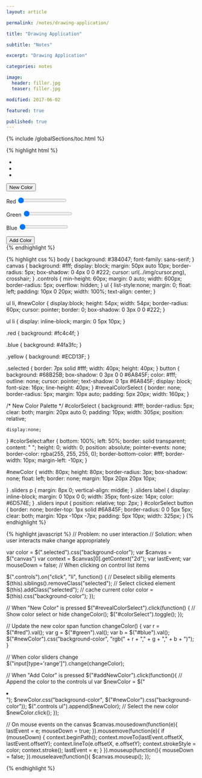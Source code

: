 ```yaml
---
layout: article

permalink: /notes/drawing-application/

title: "Drawing Application"

subtitle: "Notes"

excerpt: "Drawing Application"

categories: notes

image:
  header: filler.jpg
  teaser: filler.jpg

modified: 2017-06-02

featured: true

published: true
---
```


{% include /globalSections/toc.html %}

{% highlight html %}
<!DOCTYPE html>
<html>
<head>
	<title>Simple Drawing Application</title>
	<link rel="stylesheet" href="css/style.css" type="text/css" media="screen" title="no title" charset="utf-8">
</head>
<body>
	<canvas	width="600" height="400"></canvas>
	<div class="controls">
		<ul>
			<li class="red selected"></li>
			<li class="blue"></li>
			<li class="yellow"></li>
		</ul>
		<button id="revealColorSelect">New Color</button>
		<div id="colorSelect">
			<span id="newColor"></span>
			<div class="sliders">
				<p>
					<label for="red">Red</label>
					<input id="red" name="red" type="range" min=0 max=255 value=0>
				</p>
				<p>
					<label for="green">Green</label>
					<input id="green" name="green" type="range" min=0 max=255 value=0>
				</p>
				<p>
					<label for="blue">Blue</label>
					<input id="blue" name="blue" type="range" min=0 max=255 value=0>
				</p>
			</div>
			<div>
			<button id="addNewColor">Add Color</button>
			</div>
		</div>
	</div>
	<script src="http://code.jquery.com/jquery-1.11.0.min.js" type="text/javascript" charset="utf-8"></script>
	<script src="js/app.js" type="text/javascript" charset="utf-8"></script>	
</body>
</html>
{% endhighlight %}

{% highlight css %}
body {
	background: #384047;
	font-family: sans-serif;
}
canvas {
	background: #fff;
	display: block;
	margin: 50px auto 10px;
	border-radius: 5px;
	box-shadow: 0 4px 0 0 #222;
	cursor: url(../img/cursor.png), crosshair;
}
.controls {
	min-height: 60px;
	margin: 0 auto;
	width: 600px;
	border-radius: 5px;
	overflow: hidden;
}
ul {
	list-style:none;
	margin: 0;
	float: 	left;
	padding: 10px 0 20px;
	width: 100%;
	text-align: center;
}

ul li, #newColor {
	display:block;
	height: 54px;
	width: 54px;
	border-radius: 60px;
	cursor: pointer;
	border: 0;
	box-shadow: 0 3px 0 0 #222;
}

ul li {
	display: inline-block;
	margin: 0 5px 10px;
}

.red {
	background: #fc4c4f;
}

.blue {
	background: #4fa3fc;
}

.yellow {
	background: #ECD13F;
}

.selected {
	border: 7px solid #fff;
	width: 40px;
	height: 40px;
}
button {
	background: #68B25B;
	box-shadow: 0 3px 0 0 #6A845F;
	color: #fff;
	outline: none;
	cursor: pointer;
	text-shadow: 0 1px #6A845F;
	display: block;
	font-size: 16px;
	line-height: 40px;
}
#revealColorSelect {
	border: none;
	border-radius: 5px;
	margin: 10px auto;
	padding: 5px 20px;
	width: 160px;
}

/* New Color Palette */
#colorSelect {
	background: #fff;
	border-radius: 5px;
	clear: both;
	margin: 20px auto 0;
	padding: 10px;
	width: 305px;
	position: relative;
		
	display:none;
}
#colorSelect:after {
	bottom: 100%;
	left: 50%;
	border: solid transparent;
	content: " ";
	height: 0;
	width: 0;
	position: absolute;
	pointer-events: none;
	border-color: rgba(255, 255, 255, 0);
	border-bottom-color: #fff;
	border-width: 10px;
	margin-left: -10px;
}

#newColor {
	width: 80px;
	height: 80px;
	border-radius: 3px;
	box-shadow: none;
	float: left;
	border: none;
	margin: 10px 20px 20px 10px;

}
.sliders p {
	margin: 8px 0;
	vertical-align: middle;
}
.sliders label {
	display: inline-block;
	margin: 0 10px 0 0;
	width: 35px;
	font-size: 14px;
	color: #6D574E;
}
.sliders input {
	position: relative;
	top: 2px;
}
#colorSelect button {
	border: none;
	border-top: 1px solid #6A845F;
	border-radius: 0 0 5px 5px;
	clear: both;
	margin: 10px -10px -7px;
	padding: 5px 10px;
	width: 325px;
}
{% endhighlight %}

{% highlight javascript %}
// Problem: no user interaction
// Solution: when user interacts make change appropriately

var color = $(".selected").css("background-color");
var $canvas = $("canvas")
var context = $canvas[0].getContext("2d");
var lastEvent;
var mouseDown = false;
// When clicking on control list items

$(".controls").on("click", "li", function() {
  // Deselect sibilig elements
  $(this).siblings().removeClass("selected");
  // Select clicked element
  $(this).addClass("selected");
  // cache current color
  color = $(this).css("background-color");
});

// When "New Color" is pressed 
$("#revealColorSelect").click(function() {
  // Show color select or hide
  changeColor();
  $("#colorSelect").toggle();
});

// Update the new color span
function changeColor() {
  var r = $("#red").val();
  var g = $("#green").val();
  var b = $("#blue").val();
  $("#newColor").css("background-color", "rgb(" + r + "," + g + "," + b + ")");
}

// When color sliders change
$("input[type='range']").change(changeColor);

// When "Add Color" is pressed 
$("#addNewColor").click(function(){
  // Append the color to the controls ul
  var $newColor = $("<li></li>");
  $newColor.css("background-color", $("#newColor").css("background-color"));
  $(".controls ul").append($newColor);
  // Select the new color
  $newColor.click();
});

// On mouse events on the canvas
  $canvas.mousedown(function(e){
    lastEvent = e;
    mouseDown = true;
  }).mousemove(function(e){
    if (mouseDown) {
      context.beginPath();
      context.moveTo(lastEvent.offsetX, lastEvent.offsetY);
      context.lineTo(e.offsetX, e.offsetY);
      context.strokeStyle = color;
      context.stroke();
      lastEvent = e;
    }
  }).mouseup(function(){
    mouseDown = false;
  }).mouseleave(function(){
    $canvas.mouseup();
  });
  
  {% endhighlight %}